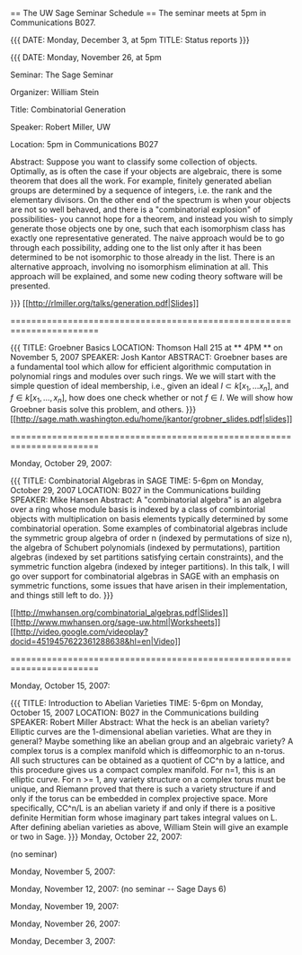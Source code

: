 == The UW Sage Seminar Schedule ==
The seminar meets at 5pm in Communications B027.

{{{
DATE: Monday, December 3, at 5pm
TITLE: Status reports
}}}

{{{
DATE: Monday, November 26, at 5pm

Seminar: The Sage Seminar

Organizer: William Stein

Title: Combinatorial Generation

Speaker: Robert Miller, UW

Location: 5pm in Communications B027

Abstract: Suppose you want to classify some collection of objects.
Optimally, as is often the case if your objects are algebraic, there
is some theorem that does all the work. For example, finitely
generated abelian groups are determined by a sequence of integers,
i.e. the rank and the elementary divisors. On the other end of the
spectrum is when your objects are not so well behaved, and there is a
"combinatorial explosion" of possibilities- you cannot hope for a
theorem, and instead you wish to simply generate those objects one by
one, such that each isomorphism class has exactly one representative
generated. The naive approach would be to go through each possibility,
adding one to the list only after it has been determined to be not
isomorphic to those already in the list. There is an alternative
approach, involving no isomorphism elimination at all. This approach will
be explained, and some new coding theory software will be presented.

}}}
[[http://rlmiller.org/talks/generation.pdf|Slides]]

=======================================================================


{{{
TITLE: Groebner Basics
LOCATION: Thomson Hall 215 at ** 4PM ** on November 5, 2007
SPEAKER: Josh Kantor
ABSTRACT:
Groebner bases are a fundamental tool which allow for efficient
algorithmic computation in polynomial rings and modules over such rings.
We we will start with the simple question of ideal membership, i.e.,
given an ideal $I \subset k[x_1,\ldots x_n]$, and $f \in k[x_1,\ldots,
x_n]$, how does one check whether or not $f\in I$. We will show how
Groebner basis solve this problem, and others.
}}}
[[http://sage.math.washington.edu/home/jkantor/grobner_slides.pdf|slides]]

=======================================================================

Monday, October 29, 2007:

{{{
TITLE: Combinatorial Algebras in SAGE
TIME: 5-6pm on Monday, October 29, 2007
LOCATION: B027 in the Communications building
SPEAKER: Mike Hansen
Abstract:  A "combinatorial algebra" is an algebra over a ring whose module
basis is indexed by a class of combintorial objects with multiplication on
basis elements typically determined by some combinatorial operation.  Some
examples of combinatorial algebras include the symmetric group algebra of order
n (indexed by permutations of size n), the algebra of Schubert polynomials
(indexed by permutations), partition algebras (indexed by set partitions
satisfying certain constraints), and the symmetric function algebra (indexed
by integer partitions).  In this talk, I will go over support for combinatorial
 algebras in SAGE with an emphasis on symmetric functions, some issues
that have arisen in their implementation, and things still left to do.
}}}


[[http://mwhansen.org/combinatorial_algebras.pdf|Slides]] [[http://www.mwhansen.org/sage-uw.html|Worksheets]] [[http://video.google.com/videoplay?docid=4519457622361288638&hl=en|Video]]

=======================================================================

Monday, October 15, 2007:

{{{
TITLE: Introduction to Abelian Varieties
TIME: 5-6pm on Monday, October 15, 2007
LOCATION: B027 in the Communications building
SPEAKER: Robert Miller
Abstract: What the heck is an abelian variety? Elliptic curves are
the 1-dimensional abelian varieties.   What are they in general?  Maybe
something like an abelian group and an algebraic variety? A complex
torus is a complex manifold which is diffeomorphic to an n-torus. All
such structures can be obtained as a quotient of CC^n by a lattice,
and this procedure gives us a compact complex manifold. For n=1, this
is an elliptic curve. For n >= 1, any variety structure on a complex
torus must be unique, and Riemann proved that there is such a variety
structure if and only if the torus can be embedded in complex
projective space. More specifically, CC^n/L is an abelian variety if
and only if there is a positive definite Hermitian form whose
imaginary part takes integral values on L.
After defining abelian varieties as above, William Stein will give
an example or two in Sage.
}}}
Monday, October 22, 2007:

(no seminar)

Monday, November 5, 2007:

Monday, November 12, 2007: (no seminar -- Sage Days 6)

Monday, November 19, 2007:

Monday, November 26, 2007:

Monday, December 3, 2007:
